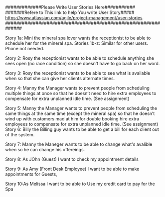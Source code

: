 #############Please Write User Stories Here###########
#######Refere to This link to help You write  User Story#####
https://www.atlassian.com/agile/project-management/user-stories
##############################################################

Story 1a: Mini the mineral spa lover wants the receptionist to be able to schedule her for the mineral spa. Stories 1b-z: Similar for other users. Phone not needed. 

Story 2: Rosy the receptionist wants to be able to schedule anything she sees open (no race condition) so she doesn't have to go back on her word. 

Story 3: Rosy the receptionist wants to be able to see what is available when so that she can give her clients alternate times. 

Story 4: Manny the Manager wants to prevent people from scheduling multiple things at once so that he doesn’t need to hire extra employees to compensate for extra unplanned idle time. (See assignment) 

Story 5: Manny the Manager wants to prevent people from scheduling the same things at the same time (except the mineral spa) so that he doesn’t wind up with customers mad at him for double booking hire extra employees to compensate for extra unplanned idle time. (See assignment) 
Story 6: Billy the Billing guy wants to be able to get a bill for each client out of the system.

Story 7: Manny the Maneger wants to be able to change what's avalible when so he can change his offereings.

Story 8: As JOhn (Guest) I want to check my appointment details

Story 9: As Amy (Front Desk Employee) I want to be able to make appointments for Guests, 

Story 10:As Melissa I want to be able to Use my credit card to pay for the Spa


